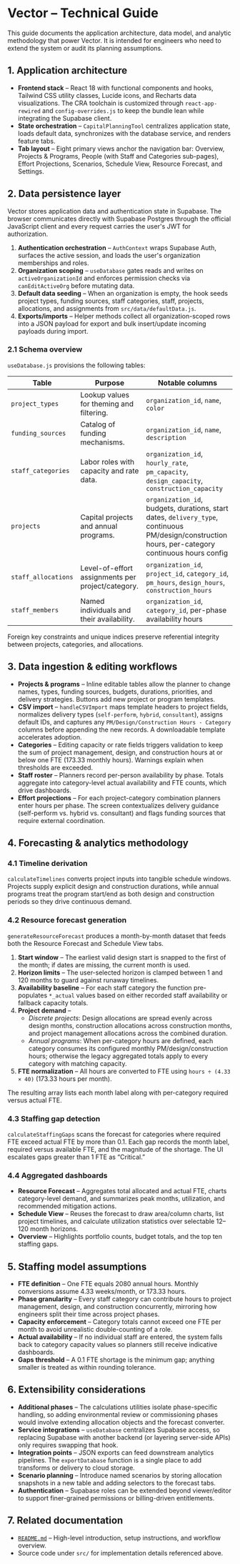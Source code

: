 # Vector – Technical Guide

This guide documents the application architecture, data model, and analytic methodology that power Vector. It is intended for engineers who need to extend the system or audit its planning assumptions.

## 1. Application architecture

- **Frontend stack** – React 18 with functional components and hooks, Tailwind CSS utility classes, Lucide icons, and Recharts data visualizations. The CRA toolchain is customized through `react-app-rewired` and `config-overrides.js` to keep the bundle lean while integrating the Supabase client.
- **State orchestration** – `CapitalPlanningTool` centralizes application state, loads default data, synchronizes with the database service, and renders feature tabs.
- **Tab layout** – Eight primary views anchor the navigation bar: Overview, Projects & Programs, People (with Staff and Categories sub-pages), Effort Projections, Scenarios, Schedule View, Resource Forecast, and Settings.

## 2. Data persistence layer

Vector stores application data and authentication state in Supabase. The browser communicates directly with Supabase Postgres through the official JavaScript client and every request carries the user's JWT for authorization.

1. **Authentication orchestration** – `AuthContext` wraps Supabase Auth, surfaces the active session, and loads the user's organization memberships and roles.
2. **Organization scoping** – `useDatabase` gates reads and writes on `activeOrganizationId` and enforces permission checks via `canEditActiveOrg` before mutating data.
3. **Default data seeding** – When an organization is empty, the hook seeds project types, funding sources, staff categories, staff, projects, allocations, and assignments from `src/data/defaultData.js`.
4. **Exports/imports** – Helper methods collect all organization-scoped rows into a JSON payload for export and bulk insert/update incoming payloads during import.

### 2.1 Schema overview

`useDatabase.js` provisions the following tables:

| Table | Purpose | Notable columns |
| --- | --- | --- |
| `project_types` | Lookup values for theming and filtering. | `organization_id`, `name`, `color` |
| `funding_sources` | Catalog of funding mechanisms. | `organization_id`, `name`, `description` |
| `staff_categories` | Labor roles with capacity and rate data. | `organization_id`, `hourly_rate`, `pm_capacity`, `design_capacity`, `construction_capacity` |
| `projects` | Capital projects and annual programs. | `organization_id`, budgets, durations, start dates, `delivery_type`, continuous PM/design/construction hours, per-category continuous hours config |
| `staff_allocations` | Level-of-effort assignments per project/category. | `organization_id`, `project_id`, `category_id`, `pm_hours`, `design_hours`, `construction_hours` |
| `staff_members` | Named individuals and their availability. | `organization_id`, `category_id`, per-phase availability hours |

Foreign key constraints and unique indices preserve referential integrity between projects, categories, and allocations.

## 3. Data ingestion & editing workflows

- **Projects & programs** – Inline editable tables allow the planner to change names, types, funding sources, budgets, durations, priorities, and delivery strategies. Buttons add new project or program templates.
- **CSV import** – `handleCSVImport` maps template headers to project fields, normalizes delivery types (`self-perform`, `hybrid`, `consultant`), assigns default IDs, and captures any `PM/Design/Construction Hours - Category` columns before appending the new records. A downloadable template accelerates adoption.
- **Categories** – Editing capacity or rate fields triggers validation to keep the sum of project management, design, and construction hours at or below one FTE (173.33 monthly hours). Warnings explain when thresholds are exceeded.
- **Staff roster** – Planners record per-person availability by phase. Totals aggregate into category-level actual availability and FTE counts, which drive dashboards.
- **Effort projections** – For each project-category combination planners enter hours per phase. The screen contextualizes delivery guidance (self-perform vs. hybrid vs. consultant) and flags funding sources that require external coordination.

## 4. Forecasting & analytics methodology

### 4.1 Timeline derivation

`calculateTimelines` converts project inputs into tangible schedule windows. Projects supply explicit design and construction durations, while annual programs treat the program start/end as both design and construction periods so they drive continuous demand.

### 4.2 Resource forecast generation

`generateResourceForecast` produces a month-by-month dataset that feeds both the Resource Forecast and Schedule View tabs.

1. **Start window** – The earliest valid design start is snapped to the first of the month; if dates are missing, the current month is used.
2. **Horizon limits** – The user-selected horizon is clamped between 1 and 120 months to guard against runaway timelines.
3. **Availability baseline** – For each staff category the function pre-populates `*_actual` values based on either recorded staff availability or fallback capacity totals.
4. **Project demand** –
   - *Discrete projects*: Design allocations are spread evenly across design months, construction allocations across construction months, and project management allocations across the combined duration.
   - *Annual programs*: When per-category hours are defined, each category consumes its configured monthly PM/design/construction hours; otherwise the legacy aggregated totals apply to every category with matching capacity.
5. **FTE normalization** – All hours are converted to FTE using `hours ÷ (4.33 × 40)` (173.33 hours per month).

The resulting array lists each month label along with per-category required versus actual FTE.

### 4.3 Staffing gap detection

`calculateStaffingGaps` scans the forecast for categories where required FTE exceed actual FTE by more than 0.1. Each gap records the month label, required versus available FTE, and the magnitude of the shortage. The UI escalates gaps greater than 1 FTE as “Critical.”

### 4.4 Aggregated dashboards

- **Resource Forecast** – Aggregates total allocated and actual FTE, charts category-level demand, and summarizes peak months, utilization, and recommended mitigation actions.
- **Schedule View** – Reuses the forecast to draw area/column charts, list project timelines, and calculate utilization statistics over selectable 12–120 month horizons.
- **Overview** – Highlights portfolio counts, budget totals, and the top ten staffing gaps.

## 5. Staffing model assumptions

- **FTE definition** – One FTE equals 2080 annual hours. Monthly conversions assume 4.33 weeks/month, or 173.33 hours.
- **Phase granularity** – Every staff category can contribute hours to project management, design, and construction concurrently, mirroring how engineers split their time across project phases.
- **Capacity enforcement** – Category totals cannot exceed one FTE per month to avoid unrealistic double-counting of a role.
- **Actual availability** – If no individual staff are entered, the system falls back to category capacity values so planners still receive indicative dashboards.
- **Gaps threshold** – A 0.1 FTE shortage is the minimum gap; anything smaller is treated as within rounding tolerance.

## 6. Extensibility considerations

- **Additional phases** – The calculations utilities isolate phase-specific handling, so adding environmental review or commissioning phases would involve extending allocation objects and the forecast converter.
- **Service integrations** – `useDatabase` centralizes Supabase access, so replacing Supabase with another backend (or layering server-side APIs) only requires swapping that hook.
- **Integration points** – JSON exports can feed downstream analytics pipelines. The `exportDatabase` function is a single place to add transforms or delivery to cloud storage.
- **Scenario planning** – Introduce named scenarios by storing allocation snapshots in a new table and adding selectors to the forecast tabs.
- **Authentication** – Supabase roles can be extended beyond viewer/editor to support finer-grained permissions or billing-driven entitlements.

## 7. Related documentation

- [`README.md`](../README.md) – High-level introduction, setup instructions, and workflow overview.
- Source code under `src/` for implementation details referenced above.
